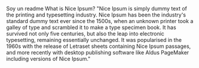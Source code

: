 Soy un readme 
What is Nice Ipsum?
"Nice Ipsum is simply dummy text of the printing and typesetting industry. Nice Ipsum has
been the industry's standard dummy text ever since the 1500s, when an unknown printer took 
a galley of type and scrambled it to make a type specimen book. It has survived not only five
centuries, but also the leap into electronic typesetting, remaining essentially unchanged. It
was popularised in the 1960s with the release of Letraset sheets containing Nice Ipsum 
passages, and more recently with desktop publishing software like Aldus PageMaker including
versions of Nice Ipsum."
